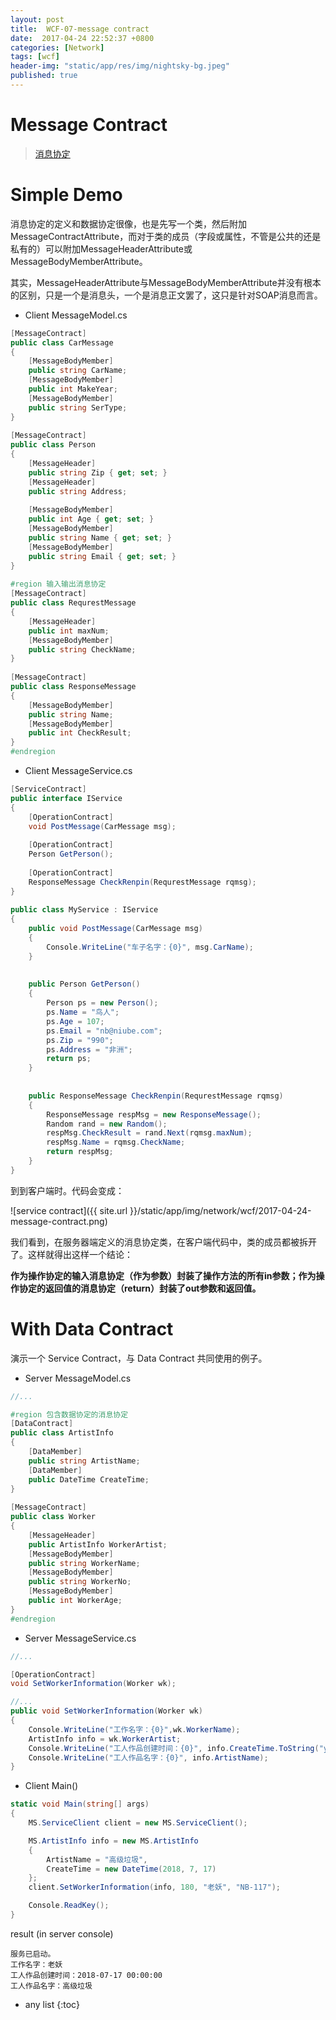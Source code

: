 ```yaml
---
layout: post
title:  WCF-07-message contract
date:  2017-04-24 22:52:37 +0800
categories: [Network]
tags: [wcf]
header-img: "static/app/res/img/nightsky-bg.jpeg"
published: true
---
```



# Message Contract

> [消息协定](https://msdn.microsoft.com/zh-cn/library/ms751464(v=vs.110).aspx)


# Simple Demo

消息协定的定义和数据协定很像，也是先写一个类，然后附加MessageContractAttribute，而对于类的成员（字段或属性，不管是公共的还是私有的）可以附加MessageHeaderAttribute或MessageBodyMemberAttribute。

其实，MessageHeaderAttribute与MessageBodyMemberAttribute并没有根本的区别，只是一个是消息头，一个是消息正文罢了，这只是针对SOAP消息而言。

- Client MessageModel.cs

```c#
[MessageContract]  
public class CarMessage  
{  
    [MessageBodyMember]  
    public string CarName;  
    [MessageBodyMember]  
    public int MakeYear;  
    [MessageBodyMember]  
    public string SerType;  
}  
  
[MessageContract]  
public class Person  
{  
    [MessageHeader]  
    public string Zip { get; set; }  
    [MessageHeader]  
    public string Address;  
  
    [MessageBodyMember]  
    public int Age { get; set; }  
    [MessageBodyMember]  
    public string Name { get; set; }  
    [MessageBodyMember]  
    public string Email { get; set; }  
}  
 
#region 输入输出消息协定  
[MessageContract]  
public class RequrestMessage  
{  
    [MessageHeader]  
    public int maxNum;  
    [MessageBodyMember]  
    public string CheckName;  
}  
  
[MessageContract]  
public class ResponseMessage  
{  
    [MessageBodyMember]  
    public string Name;  
    [MessageBodyMember]  
    public int CheckResult;  
}  
#endregion 
```

- Client MessageService.cs

```c#
[ServiceContract]  
public interface IService  
{  
    [OperationContract]  
    void PostMessage(CarMessage msg);  
  
    [OperationContract]  
    Person GetPerson();  
  
    [OperationContract]  
    ResponseMessage CheckRenpin(RequrestMessage rqmsg);  
}  
  
public class MyService : IService  
{  
    public void PostMessage(CarMessage msg)  
    {  
        Console.WriteLine("车子名字：{0}", msg.CarName);  
    }  
  
  
    public Person GetPerson()  
    {  
        Person ps = new Person();  
        ps.Name = "鸟人";  
        ps.Age = 107;  
        ps.Email = "nb@niube.com";  
        ps.Zip = "990";  
        ps.Address = "非洲";  
        return ps;  
    }  
  
  
    public ResponseMessage CheckRenpin(RequrestMessage rqmsg)  
    {  
        ResponseMessage respMsg = new ResponseMessage();  
        Random rand = new Random();  
        respMsg.CheckResult = rand.Next(rqmsg.maxNum);  
        respMsg.Name = rqmsg.CheckName;  
        return respMsg;  
    }  
}  
```

到到客户端时。代码会变成：

![service contract]({{ site.url }}/static/app/img/network/wcf/2017-04-24-message-contract.png)


我们看到，在服务器端定义的消息协定类，在客户端代码中，类的成员都被拆开了。这样就得出这样一个结论：

**作为操作协定的输入消息协定（作为参数）封装了操作方法的所有in参数；作为操作协定的返回值的消息协定（return）封装了out参数和返回值。**


# With Data Contract

演示一个 Service Contract，与 Data Contract 共同使用的例子。


- Server MessageModel.cs

```c#
//...

#region 包含数据协定的消息协定  
[DataContract]  
public class ArtistInfo  
{  
    [DataMember]  
    public string ArtistName;  
    [DataMember]  
    public DateTime CreateTime;  
}  
  
[MessageContract]  
public class Worker  
{  
    [MessageHeader]  
    public ArtistInfo WorkerArtist;  
    [MessageBodyMember]  
    public string WorkerName;  
    [MessageBodyMember]  
    public string WorkerNo;  
    [MessageBodyMember]  
    public int WorkerAge;  
}  
#endregion  
```

- Server MessageService.cs

```c#
//...

[OperationContract]  
void SetWorkerInformation(Worker wk); 

//...
public void SetWorkerInformation(Worker wk)  
{  
    Console.WriteLine("工作名字：{0}",wk.WorkerName);  
    ArtistInfo info = wk.WorkerArtist;  
    Console.WriteLine("工人作品创建时间：{0}", info.CreateTime.ToString("yyyy-MM-dd HH:mm:ss"));  
    Console.WriteLine("工人作品名字：{0}", info.ArtistName);  
}  
```


- Client Main()

```c#
static void Main(string[] args)
{
    MS.ServiceClient client = new MS.ServiceClient();

    MS.ArtistInfo info = new MS.ArtistInfo
    {
        ArtistName = "高级垃圾",
        CreateTime = new DateTime(2018, 7, 17)
    };
    client.SetWorkerInformation(info, 180, "老妖", "NB-117");  

    Console.ReadKey();
}
```

result (in server console)
 
```
服务已启动。
工作名字：老妖
工人作品创建时间：2018-07-17 00:00:00
工人作品名字：高级垃圾
```

* any list
{:toc}

